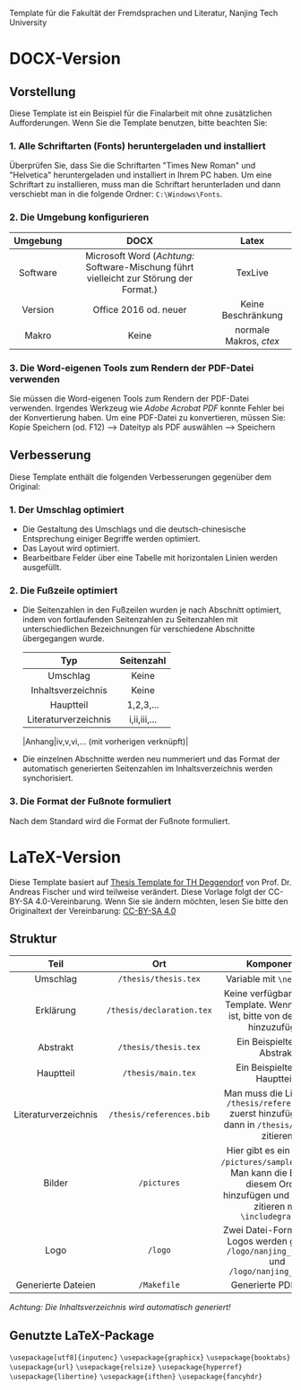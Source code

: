 Template für die Fakultät der Fremdsprachen und Literatur, Nanjing Tech University
# DOCX-Version
## Vorstellung
Diese Template ist ein Beispiel für die Finalarbeit mit ohne zusätzlichen Aufforderungen. Wenn Sie die Template benutzen, bitte beachten Sie:
### 1. Alle Schriftarten (Fonts) heruntergeladen und installiert
Überprüfen Sie, dass Sie die Schriftarten "Times New Roman" und "Helvetica" heruntergeladen und installiert in Ihrem PC haben. Um eine Schriftart zu installieren, muss man die Schriftart herunterladen und dann verschiebt man in die folgende Ordner: `C:\Windows\Fonts`.
### 2. Die Umgebung konfigurieren
|Umgebung|DOCX|Latex|
|:-----:|:------:|:--------:|
|Software|Microsoft Word (*Achtung:* Software-Mischung führt vielleicht zur Störung der Format.)|TexLive|
|Version|Office 2016 od. neuer|Keine Beschränkung|
|Makro|Keine|normale Makros, *ctex*|
### 3. Die Word-eigenen Tools zum Rendern der PDF-Datei verwenden
Sie müssen die Word-eigenen Tools zum Rendern der PDF-Datei verwenden. Irgendes Werkzeug wie *Adobe Acrobat PDF* konnte Fehler bei der Konvertierung haben. Um eine PDF-Datei zu konvertieren, müssen Sie: Kopie Speichern (od. F12) --> Dateityp als PDF auswählen --> Speichern
## Verbesserung
Diese Template enthält die folgenden Verbesserungen gegenüber dem Original:
### 1. Der Umschlag optimiert
* Die Gestaltung des Umschlags und die deutsch-chinesische Entsprechung einiger Begriffe werden optimiert.
* Das Layout wird optimiert.
* Bearbeitbare Felder über eine Tabelle mit horizontalen Linien werden ausgefüllt.
### 2. Die Fußzeile optimiert
* Die Seitenzahlen in den Fußzeilen wurden je nach Abschnitt optimiert, indem von fortlaufenden Seitenzahlen zu Seitenzahlen mit unterschiedlichen Bezeichnungen für verschiedene Abschnitte übergegangen wurde.

  |Typ|Seitenzahl|
  |:-----:|:------:|
  |Umschlag|Keine|
  |Inhaltsverzeichnis|Keine|
  |Hauptteil|1,2,3,... |
  |Literaturverzeichnis|i,ii,iii,... |

  |Anhang|iv,v,vi,... (mit vorherigen verknüpft)|

* Die einzelnen Abschnitte werden neu nummeriert und das Format der automatisch generierten Seitenzahlen im Inhaltsverzeichnis werden synchorisiert.
### 3. Die Format der Fußnote formuliert
Nach dem Standard wird die Format der Fußnote formuliert.

# LaTeX-Version
Diese Template basiert auf [Thesis Template for TH Deggendorf](https://www.overleaf.com/latex/templates/thesis-template-for-th-deggendorf/nwnndpxfttrb) von Prof. Dr. Andreas Fischer  und wird teilweise verändert. Diese Vorlage folgt der CC-BY-SA 4.0-Vereinbarung. Wenn Sie sie ändern möchten, lesen Sie bitte den Originaltext der Vereinbarung: [CC-BY-SA 4.0](https://creativecommons.org/licenses/by/4.0/deed.en)
## Struktur
|Teil|Ort|Komponenten|
|:-----:|:------:|:--------:|
|Umschlag|`/thesis/thesis.tex`|Variable mit `\newcommand`|
|Erklärung|`/thesis/declaration.tex`|Keine verfügbar in dieser Template. Wenn es nötig ist, bitte von der [Quelle](https://www.overleaf.com/latex/templates/thesis-template-for-th-deggendorf/nwnndpxfttrb) hinzuzufügen|
|Abstrakt|`/thesis/thesis.tex`|Ein Beispieltext der Abstrakt|
|Hauptteil|`/thesis/main.tex`|Ein Beispieltext des Hauptteils|
|Literaturverzeichnis|`/thesis/references.bib`|Man muss die Literatur in `/thesis/references.bib` zuerst hinzufügen und dann in `/thesis/main.tex` zitieren|
|Bilder|`/pictures`|Hier gibt es ein Beispiel: `/pictures/sample_pic.png`. Man kann die Bilder in diesem Ordner hinzufügen und im Artikel zitieren mit `\includegraphics`|
|Logo|`/logo`|Zwei Datei-Formaten des Logos werden geboten: `/logo/nanjing_tech.svg` und `/logo/nanjing_tech.ai`|
|Generierte Dateien|`/Makefile`|Generierte PDF-Datei|
*Achtung: Die Inhaltsverzeichnis wird automatisch generiert!*
## Genutzte LaTeX-Package
  `\usepackage[utf8]{inputenc}`
  `\usepackage{graphicx}`
  `\usepackage{booktabs}`
  `\usepackage{url}`
  `\usepackage{relsize}`
  `\usepackage{hyperref}`
  `\usepackage{libertine}`
  `\usepackage{ifthen}`
  `\usepackage{fancyhdr}`
